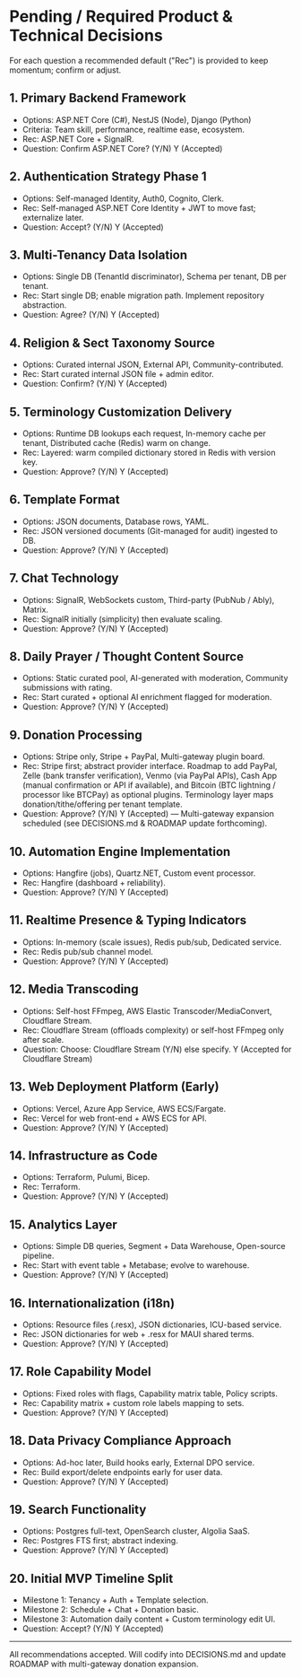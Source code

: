 # Pending / Required Product & Technical Decisions
For each question a recommended default ("Rec") is provided to keep momentum; confirm or adjust.

## 1. Primary Backend Framework
- Options: ASP.NET Core (C#), NestJS (Node), Django (Python)
- Criteria: Team skill, performance, realtime ease, ecosystem.
- Rec: ASP.NET Core + SignalR.
- Question: Confirm ASP.NET Core? (Y/N)
Y (Accepted)

## 2. Authentication Strategy Phase 1
- Options: Self-managed Identity, Auth0, Cognito, Clerk.
- Rec: Self-managed ASP.NET Core Identity + JWT to move fast; externalize later.
- Question: Accept? (Y/N)
Y (Accepted)

## 3. Multi-Tenancy Data Isolation
- Options: Single DB (TenantId discriminator), Schema per tenant, DB per tenant.
- Rec: Start single DB; enable migration path. Implement repository abstraction.
- Question: Agree? (Y/N)
Y (Accepted)

## 4. Religion & Sect Taxonomy Source
- Options: Curated internal JSON, External API, Community-contributed.
- Rec: Start curated internal JSON file + admin editor.
- Question: Confirm? (Y/N)
Y (Accepted)

## 5. Terminology Customization Delivery
- Options: Runtime DB lookups each request, In-memory cache per tenant, Distributed cache (Redis) warm on change.
- Rec: Layered: warm compiled dictionary stored in Redis with version key.
- Question: Approve? (Y/N)
Y (Accepted)

## 6. Template Format
- Options: JSON documents, Database rows, YAML.
- Rec: JSON versioned documents (Git-managed for audit) ingested to DB.
- Question: Approve? (Y/N)
Y (Accepted)

## 7. Chat Technology
- Options: SignalR, WebSockets custom, Third-party (PubNub / Ably), Matrix.
- Rec: SignalR initially (simplicity) then evaluate scaling.
- Question: Approve? (Y/N)
Y (Accepted)

## 8. Daily Prayer / Thought Content Source
- Options: Static curated pool, AI-generated with moderation, Community submissions with rating.
- Rec: Start curated + optional AI enrichment flagged for moderation.
- Question: Approve? (Y/N)
Y (Accepted)

## 9. Donation Processing
- Options: Stripe only, Stripe + PayPal, Multi-gateway plugin board.
- Rec: Stripe first; abstract provider interface. Roadmap to add PayPal, Zelle (bank transfer verification), Venmo (via PayPal APIs), Cash App (manual confirmation or API if available), and Bitcoin (BTC lightning / processor like BTCPay) as optional plugins. Terminology layer maps donation/tithe/offering per tenant template.
- Question: Approve? (Y/N)
Y (Accepted) — Multi-gateway expansion scheduled (see DECISIONS.md & ROADMAP update forthcoming).

## 10. Automation Engine Implementation
- Options: Hangfire (jobs), Quartz.NET, Custom event processor.
- Rec: Hangfire (dashboard + reliability).
- Question: Approve? (Y/N)
Y (Accepted)

## 11. Realtime Presence & Typing Indicators
- Options: In-memory (scale issues), Redis pub/sub, Dedicated service.
- Rec: Redis pub/sub channel model.
- Question: Approve? (Y/N)
Y (Accepted)

## 12. Media Transcoding
- Options: Self-host FFmpeg, AWS Elastic Transcoder/MediaConvert, Cloudflare Stream.
- Rec: Cloudflare Stream (offloads complexity) or self-host FFmpeg only after scale.
- Question: Choose: Cloudflare Stream (Y/N) else specify.
Y (Accepted for Cloudflare Stream)

## 13. Web Deployment Platform (Early)
- Options: Vercel, Azure App Service, AWS ECS/Fargate.
- Rec: Vercel for web front-end + AWS ECS for API.
- Question: Approve? (Y/N)
Y (Accepted)

## 14. Infrastructure as Code
- Options: Terraform, Pulumi, Bicep.
- Rec: Terraform.
- Question: Approve? (Y/N)
Y (Accepted)

## 15. Analytics Layer
- Options: Simple DB queries, Segment + Data Warehouse, Open-source pipeline.
- Rec: Start with event table + Metabase; evolve to warehouse.
- Question: Approve? (Y/N)
Y (Accepted)

## 16. Internationalization (i18n)
- Options: Resource files (.resx), JSON dictionaries, ICU-based service.
- Rec: JSON dictionaries for web + .resx for MAUI shared terms.
- Question: Approve? (Y/N)
Y (Accepted)

## 17. Role Capability Model
- Options: Fixed roles with flags, Capability matrix table, Policy scripts.
- Rec: Capability matrix + custom role labels mapping to sets.
- Question: Approve? (Y/N)
Y (Accepted)

## 18. Data Privacy Compliance Approach
- Options: Ad-hoc later, Build hooks early, External DPO service.
- Rec: Build export/delete endpoints early for user data.
- Question: Approve? (Y/N)
Y (Accepted)

## 19. Search Functionality
- Options: Postgres full-text, OpenSearch cluster, Algolia SaaS.
- Rec: Postgres FTS first; abstract indexing.
- Question: Approve? (Y/N)
Y (Accepted)

## 20. Initial MVP Timeline Split
- Milestone 1: Tenancy + Auth + Template selection.
- Milestone 2: Schedule + Chat + Donation basic.
- Milestone 3: Automation daily content + Custom terminology edit UI.
- Question: Accept? (Y/N)
Y (Accepted)

---
All recommendations accepted. Will codify into DECISIONS.md and update ROADMAP with multi-gateway donation expansion.
